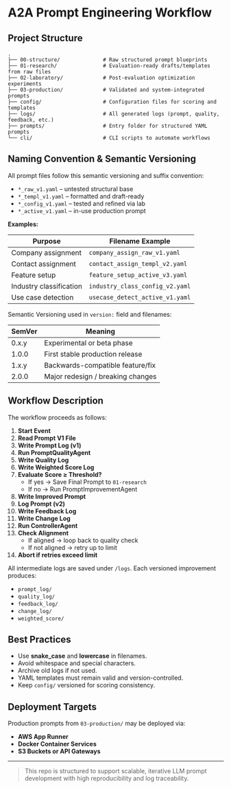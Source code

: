 # A2A Prompt Engineering Workflow

## Project Structure

```
.
├── 00-structure/              # Raw structured prompt blueprints
├── 01-research/               # Evaluation-ready drafts/templates from raw files
├── 02-laboratory/             # Post-evaluation optimization experiments
├── 03-production/             # Validated and system-integrated prompts
├── config/                    # Configuration files for scoring and templates
├── logs/                      # All generated logs (prompt, quality, feedback, etc.)
├── prompts/                   # Entry folder for structured YAML prompts
└── cli/                       # CLI scripts to automate workflows
```

## Naming Convention & Semantic Versioning

All prompt files follow this semantic versioning and suffix convention:

- `*_raw_v1.yaml` – untested structural base
- `*_templ_v1.yaml` – formatted and draft-ready
- `*_config_v1.yaml` – tested and refined via lab
- `*_active_v1.yaml` – in-use production prompt

**Examples:**

| Purpose                 | Filename Example                  |
| ----------------------- | --------------------------------- |
| Company assignment      | `company_assign_raw_v1.yaml`    |
| Contact assignment      | `contact_assign_templ_v2.yaml`  |
| Feature setup           | `feature_setup_active_v3.yaml`  |
| Industry classification | `industry_class_config_v2.yaml` |
| Use case detection      | `usecase_detect_active_v1.yaml` |

Semantic Versioning used in `version:` field and filenames:

| SemVer | Meaning                           |
| ------ | --------------------------------- |
| 0.x.y  | Experimental or beta phase        |
| 1.0.0  | First stable production release   |
| 1.x.y  | Backwards-compatible feature/fix  |
| 2.0.0  | Major redesign / breaking changes |

## Workflow Description

The workflow proceeds as follows:

1. **Start Event**
2. **Read Prompt V1 File**
3. **Write Prompt Log (v1)**
4. **Run PromptQualityAgent**
5. **Write Quality Log**
6. **Write Weighted Score Log**
7. **Evaluate Score ≥ Threshold?**
   - If yes → Save Final Prompt to `01-research`
   - If no  → Run PromptImprovementAgent
8. **Write Improved Prompt**
9. **Log Prompt (v2)**
10. **Write Feedback Log**
11. **Write Change Log**
12. **Run ControllerAgent**
13. **Check Alignment**
    - If aligned → loop back to quality check
    - If not aligned → retry up to limit
14. **Abort if retries exceed limit**

All intermediate logs are saved under `/logs`. Each versioned improvement produces:

- `prompt_log/`
- `quality_log/`
- `feedback_log/`
- `change_log/`
- `weighted_score/`

## Best Practices

- Use **snake_case** and **lowercase** in filenames.
- Avoid whitespace and special characters.
- Archive old logs if not used.
- YAML templates must remain valid and version-controlled.
- Keep `config/` versioned for scoring consistency.

## Deployment Targets

Production prompts from `03-production/` may be deployed via:

- **AWS App Runner**
- **Docker Container Services**
- **S3 Buckets or API Gateways**

---

> This repo is structured to support scalable, iterative LLM prompt development with high reproducibility and log traceability.
